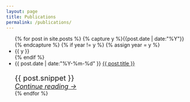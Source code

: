 ```yaml
---
layout: page
title: Publications
permalink: /publications/
---
```


<ul class="listing">
{% for post in site.posts %}
  {% capture y %}{{post.date | date:"%Y"}}{% endcapture %}
  {% if year != y %}
    {% assign year = y %}
    <li class="listing-seperator">{{ y }}</li>
  {% endif %}
  <li class="listing-item">
    <time datetime="{{ post.date | date:"%Y-%m-%d" }}">{{ post.date | date:"%Y-%m-%d" }}</time>
    <a href="{{ post.url | prepend: site.baseurl }}" title="{{ post.title }}">{{ post.title }}</a>
    <p style="font-size: 20px; margin-bottom: 0">{{ post.snippet }}</p>
    <a href="{{ post.url | prepend: site.baseurl }}" style="font-size: 18px" title="{{ post.title }}"><i>Continue reading &rarr;</i></a>
  </li>
{% endfor %}
</ul>
